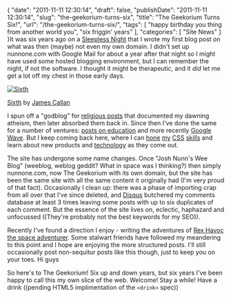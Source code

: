{
    "date": "2011-11-11 12:30:14",
    "draft": false,
    "publishDate": "2011-11-11 12:30:14",
    "slug": "the-geekorium-turns-six",
    "title": "The Geekorium Turns Six!",
    "url": "\/the-geekorium-turns-six\/",
    "tags": [
        "happy birthday you thing from another world you",
        "six friggin' years"
    ],
    "categories": [
        "Site News"
    ]
}It was six years ago on a [Sleepless
Night](//the.geekorium.com.au/2005-11/sleepless-nights/) that I wrote my
first blog post on what was then (maybe) not even my own domain. I
didn't set up nunnone.com with Google Mail for about a year after that
night so I might have used some hosted blogging environment, but I can
remember the night, if not the software. I thought it might be
therapeutic, and it *did* let me get a lot off my chest in those early
days.

[![Sixth](//turbo.geekorium.com.au/wp-content/uploads/2639761994_0cf28018e6_z1.jpg)](http://www.flickr.com/photos/scarequotes/2639761994/ "Sixth by James Callan, on Flickr")

[Sixth](http://www.flickr.com/photos/scarequotes/2639761994/ "Sixth by James Callan, on Flickr")
by [James
Callan](http://www.flickr.com/photos/scarequotes/%3C/figcaption%3E%3C/figure%3E)

I spun off a "godblog" for [religious
posts](//the.geekorium.com.au/read/blog/religion/) that documented my
dawning atheism, then later absorbed them back in. Since then I've done
the same for a number of ventures: [posts on
education](//the.geekorium.com.au/read/blog/education/) and more
recently [Google Wave](//the.geekorium.com.au/read/google-wave). But I
keep coming back here, where I can
[hone](//the.geekorium.com.au/2007-06/joshnunn-theme/)
[my](//the.geekorium.com.au/2007-12/loading-ready-run/)
[CSS](//the.geekorium.com.au/2007-12/claim-theme/)
[skills](//the.geekorium.com.au/2011-01/comic-book-hero/) and learn
about new products and
[technology](//the.geekorium.com.au/read/blog/tech/) as they come out.

The site has undergone some name changes. Once "Josh Nunn's Wee Blog"
(weeblog, weblog geddit? What in space was I thinking?) then simply
nunnone.com, now The Geekorium with its own domain, but the site has
been the same site with all the same content it originally had (I'm very
proud of that fact). Occasionally I clean up: there was a phase of
importing crap from all over that I've since deleted, and
[Disqus](//the.geekorium.com.au/2010-04/bye-bye-disqus/) butchered my
comments database at least 3 times leaving some posts with up to six
duplicates of each comment. But the essence of the site lives on,
eclectic, haphazard and unfocussed ((They're probably not the best
keywords for my SEO)).

Recently I've found a direction I enjoy - writing the adventures of [Rex
Havoc the space
adventurer](//the.geekorium.com.au/read/space-flight-704/). Some
stalwart friends have followed my meandering to this point and I hope
are enjoying the more structured posts. I'll still occasionally post
non-sequitur posts like this though, just to keep you on your toes. Hi
guys![]()

So here's to The Geekorium! Six up and down years, but six years I've
been happy to call this my own slice of the web. Welcome! Stay a while!
Have a drink ((pending HTML5 implimentation of the `<drink>` spec))![]()